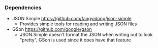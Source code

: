 ### Dependencies
- JSON.Simple https://github.com/fangyidong/json-simple
	- Provides simple tools for reading and writing JSON files
- GSon https://github.com/google/gson
	- JSON.Simple doesn't format the JSON when writing out to look "pretty", GSon is used since it does have that feature
